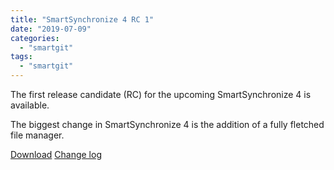 ```yaml
---
title: "SmartSynchronize 4 RC 1"
date: "2019-07-09"
categories: 
  - "smartgit"
tags: 
  - "smartgit"
---
```


The first release candidate (RC) for the upcoming SmartSynchronize 4 is available.

The biggest change in SmartSynchronize 4 is the addition of a fully fletched file manager.

[Download](https://www.syntevo.com/smartsynchronize/preview) [Change log](https://www.syntevo.com/smartsynchronize/changelog-eap.txt)
